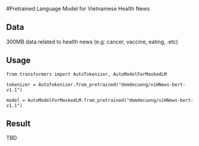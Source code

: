 #Pretrained Language Model for Vietnamese Health News

## Data
300MB data related to health news (e.g: cancer, vaccine, eating, .etc)

## Usage
```
from transformers import AutoTokenizer, AutoModelForMaskedLM
  
tokenizer = AutoTokenizer.from_pretrained("demdecuong/viHNews-bert-v1.1")

model = AutoModelForMaskedLM.from_pretrained("demdecuong/viHNews-bert-v1.1")
```

## Result
TBD